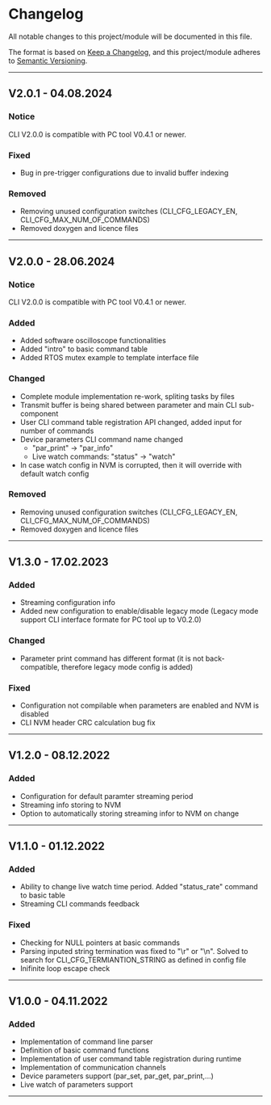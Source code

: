 # Changelog
All notable changes to this project/module will be documented in this file.

The format is based on [Keep a Changelog](https://keepachangelog.com/en/1.0.0/),
and this project/module adheres to [Semantic Versioning](https://semver.org/spec/v2.0.0.html).

---
## V2.0.1 - 04.08.2024

### Notice 
 CLI V2.0.0 is compatible with PC tool V0.4.1 or newer.

### Fixed
 - Bug in pre-trigger configurations due to invalid buffer indexing

### Removed
 - Removing unused configuration switches (CLI_CFG_LEGACY_EN, CLI_CFG_MAX_NUM_OF_COMMANDS)
 - Removed doxygen and licence files

---
## V2.0.0 - 28.06.2024

### Notice 
 CLI V2.0.0 is compatible with PC tool V0.4.1 or newer.

### Added 
 - Added software oscilloscope functionalities
 - Added "intro" to basic command table
 - Added RTOS mutex example to template interface file

### Changed
 - Complete module implementation re-work, spliting tasks by files
 - Transmit buffer is being shared between parameter and main CLI sub-component
 - User CLI command table registration API changed, added input for number of commands
 - Device parameters CLI command name changed
     - "par_print" -> "par_info"
     - Live watch commands: "status" -> "watch"
 - In case watch config in NVM is corrupted, then it will override with default watch config

### Removed
 - Removing unused configuration switches (CLI_CFG_LEGACY_EN, CLI_CFG_MAX_NUM_OF_COMMANDS)
 - Removed doxygen and licence files

---
## V1.3.0 - 17.02.2023

### Added 
 - Streaming configuration info
 - Added new configuration to enable/disable legacy mode (Legacy mode support CLI interface formate for PC tool up to V0.2.0)

### Changed
 - Parameter print command has different format (it is not back-compatible, therefore legacy mode config is added)

### Fixed
 - Configuration not compilable when parameters are enabled and NVM is disabled
 - CLI NVM header CRC calculation bug fix

---
## V1.2.0 - 08.12.2022

### Added
 - Configuration for default paramter streaming period
 - Streaming info storing to NVM
 - Option to automatically storing streaming infor to NVM on change

---
## V1.1.0 - 01.12.2022

### Added
 - Ability to change live watch time period. Added "status_rate" command to basic table
 - Streaming CLI commands feedback

### Fixed
 - Checking for NULL pointers at basic commands
 - Parsing inputed string termination was fixed to "\r" or "\n". Solved to search for CLI_CFG_TERMIANTION_STRING as defined in config file
 - Inifinite loop escape check

---
## V1.0.0 - 04.11.2022

### Added
 - Implementation of command line parser
 - Definition of basic command functions
 - Implementation of user command table registration during runtime
 - Implementation of communication channels
 - Device parameters support (par_set, par_get, par_print,...)
 - Live watch of parameters support
---